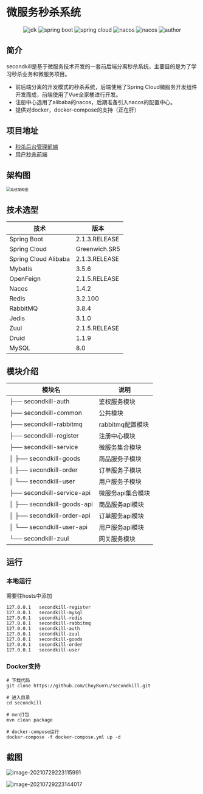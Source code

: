 # 微服务秒杀系统
<p align="center"> 
    <img src="https://img.shields.io/badge/JDK-1.8-green.svg" alt="jdk"/>
    <img src="https://img.shields.io/badge/Spring%20Boot-2.1.3.RELEASE-blue.svg" alt="spring boot"/>
    <img src="https://img.shields.io/badge/Spring%20Cloud-Greenwich.SR5-blue.svg" alt="spring cloud"/>
    <img src="https://img.shields.io/badge/Nacos-1.4.2-blue.svg" alt="nacos" />
    <img src="https://img.shields.io/badge/Spring%20Cloud%20Alibaba-2.1.3.RELEASE-blue.svg" alt="nacos" />
    <img src="https://img.shields.io/badge/Author-Cai Runyu-pink.svg" alt="author" />
</p>

## 简介

secondkill是基于微服务技术开发的一套前后端分离秒杀系统，主要目的是为了学习秒杀业务和微服务项目。

- 前后端分离的开发模式的秒杀系统，后端使用了Spring Cloud微服务开发组件开发而成，前端使用了Vue全家桶进行开发。
- 注册中心选用了alibaba的nacos，后期准备引入nacos的配置中心。
- 提供对docker，docker-compose的支持（正在肝）

## 项目地址

- [秒杀后台管理前端](https://github.com/ChoyRunYu/secondkill-admin)
- [用户秒杀前端](https://github.com/ChoyRunYu/secondkill-vue)

## 架构图

<img src="https://choyblog.oss-cn-shenzhen.aliyuncs.com/img/%E7%B3%BB%E7%BB%9F%E6%9E%B6%E6%9E%84%E5%9B%BE.png" alt="系统架构图" style="zoom: 67%;" />

## 技术选型

| 技术                 | 版本          |
| -------------------- | ------------- |
| Spring Boot          | 2.1.3.RELEASE |
| Spring Cloud         | Greenwich.SR5 |
| Spring Cloud Alibaba | 2.1.3.RELEASE |
| Mybatis              | 3.5.6         |
| OpenFeign            | 2.1.5.RELEASE |
| Nacos                | 1.4.2         |
| Redis                | 3.2.100       |
| RabbitMQ             | 3.8.4         |
| Jedis                | 3.1.0         |
| Zuul                 | 2.1.5.RELEASE |
| Druid                | 1.1.9         |
| MySQL                | 8.0           |

## 模块介绍

| 模块名                         | 说明              |
| ------------------------------ | ----------------- |
| ├── secondkill-auth            | 鉴权服务模块      |
| ├── secondkill-common          | 公共模块          |
| ├── secondkill-rabbitmq        | rabbitmq配置模块  |
| ├── secondkill-register        | 注册中心模块      |
| ├── secondkill-service         | 微服务集合模块    |
| │     ├── secondkill-goods     | 商品服务子模块    |
| │     ├── secondkill-order     | 订单服务子模块    |
| │     └── secondkill-user      | 用户服务子模块    |
| ├── secondkill-service-api     | 微服务api集合模块 |
| │     ├── secondkill-goods-api | 商品服务api模块   |
| │     ├── secondkill-order-api | 订单服务api模块   |
| │     └── secondkill-user-api  | 用户服务api模块   |
| └── secondkill-zuul            | 网关服务模块      |

## 运行
### 本地运行
需要往hosts中添加

```
127.0.0.1   secondkill-register
127.0.0.1   secondkill-mysql
127.0.0.1   secondkill-redis
127.0.0.1   secondkill-rabbitmq
127.0.0.1   secondkill-auth
127.0.0.1   secondkill-zuul
127.0.0.1   secondkill-goods
127.0.0.1   secondkill-order
127.0.0.1   secondkill-user
```
### Docker支持
```
# 下载代码 
git clone https://github.com/ChoyRunYu/secondkill.git

# 进入目录
cd secondkill

# mvn打包
mvn clean package

# docker-compose运行
docker-compose -f docker-compose.yml up -d
```

## 截图

![image-20210729223115991](C:\Users\Choy\AppData\Roaming\Typora\typora-user-images\image-20210729223115991.png)

![image-20210729223144017](https://choyblog.oss-cn-shenzhen.aliyuncs.com/img/image-20210729223144017.png)

